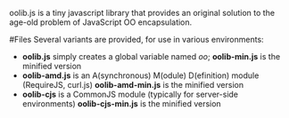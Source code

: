 oolib.js is a tiny javascript library that provides an original solution to the age-old problem of JavaScript OO encapsulation.

#Files
Several variants are provided, for use in various environments:
  
* **oolib.js** simply creates a global variable named *oo*; **oolib-min.js** is the minified version
* **oolib-amd.js** is an A(synchronous) M(odule) D(efinition) module (RequireJS, curl.js) **oolib-amd-min.js** is the minified version
* **oolib-cjs** is a CommonJS module (typically for server-side environments) **oolib-cjs-min.js** is the minified version
